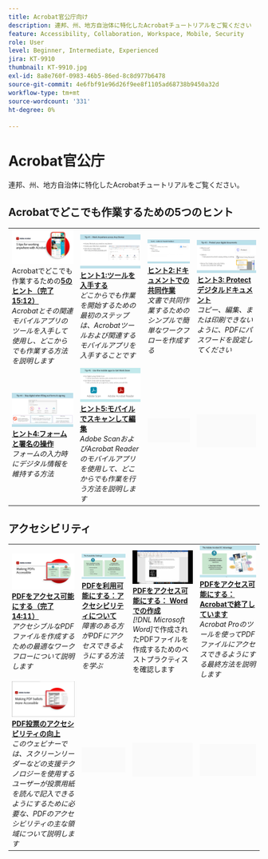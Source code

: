 ```yaml
---
title: Acrobat官公庁向け
description: 連邦、州、地方自治体に特化したAcrobatチュートリアルをご覧ください
feature: Accessibility, Collaboration, Workspace, Mobile, Security
role: User
level: Beginner, Intermediate, Experienced
jira: KT-9910
thumbnail: KT-9910.jpg
exl-id: 8a8e760f-0983-46b5-86ed-8c8d977b6478
source-git-commit: 4e6fbf91e96d26f9ee8f1105ad68738b9450a32d
workflow-type: tm+mt
source-wordcount: '331'
ht-degree: 0%

---
```


# Acrobat官公庁

連邦、州、地方自治体に特化したAcrobatチュートリアルをご覧ください。

## Acrobatでどこでも作業するための5つのヒント

<table style="table-layout:fixed">
<tr>
  <td>
    <a href="5-tips-for-working-anywhere-with-acrobat-dc-for-government.md">
      <img alt="Acrobatでどこでも作業するための5つのヒント（完了15:12）" src="../../assets/5tipscomplete.png" />
    </a>
    <div>
    Acrobatでどこでも作業するための<a href="5-tips-for-working-anywhere-with-acrobat-dc-for-government.md"><strong>5のヒント（完了15:12）</strong></a>
    </div>
    <em>Acrobatとその関連モバイルアプリのツールを入手して使用し、どこからでも作業する方法を説明します</em>
    <br>
  </td>
  <td>
    <a href="get-your-tools.md">
      <img alt="ヒント1:ツールを入手する" src="../../assets/Tip1.png" />
    </a>
    <div>
    <a href="get-your-tools.md"><strong>ヒント1:ツールを入手する</strong></a>
    </div>
    <em>どこからでも作業を開始するための最初のステップは、Acrobatツールおよび関連するモバイルアプリを入手することです</em>
    <br>
  </td>  
  <td>
    <a href="collaborate-on-documents.md">
      <img alt="ヒント2：ドキュメントでの共同作業" src="../../assets/Tip2.png" />
    </a>
    <div>
    <a href="collaborate-on-documents.md"><strong>ヒント2:ドキュメントでの共同作業</strong></a>
    </div>
    <em>文書で共同作業するためのシンプルで簡単なワークフローを作成する</em>
    <br>
  </td>
  <td>
    <a href="protect-digital-documents.md">
      <img alt="ヒント：30種類のProtectデジタルドキュメント" src="../../assets/Tip3.png" />
    </a>
    <div>
    <a href="protect-digital-documents.md"><strong>ヒント3: Protectデジタルドキュメント</strong></a>
    </div>
    <em>コピー、編集、または印刷できないように、PDFにパスワードを設定してください</em>
    <br>
  </td>
</tr>
  <td>
    <a href="work-with-forms-and-signatures.md">
      <img alt="ヒント4:フォームと署名の操作" src="../../assets/Tip4.png" />
    </a>
    <div>
    <a href="work-with-forms-and-signatures.md"><strong>ヒント4:フォームと署名の操作</strong></a>
    </div>
    <em>フォームの入力時にデジタル情報を維持する方法</em>
    <br>
  </td>
  <td>
    <a href="scan-and-edit-on-mobile.md">
      <img alt="ヒント5：モバイルでスキャンして編集" src="../../assets/Tip5.png" />
    </a>
    <div>
    <a href="scan-and-edit-on-mobile.md"><strong>ヒント5:モバイルでスキャンして編集</strong></a>
    </div>
    <em>Adobe ScanおよびAcrobat Readerのモバイルアプリを使用して、どこからでも作業を行う方法を説明します</em>
    <br>
  </td>
  <td>
   <img alt="スペーサー" src="../../assets/Grayspacer.png" />
    <div>
    <br>
  </td>
  <td>
   <img alt="スペーサー" src="../../assets/Grayspacer.png" />
    <div>
    <br>
  </td>
</tr>
</table>

## アクセシビリティ

<table>
<tr>
  <td>
    <a href="making-pdfs-accessible.md">
      <img alt="PDFのアクセシブル化（完了14:11）" src="../../assets/Accessiblecomplete.png" />
    </a>
    <div>
    <a href="making-pdfs-accessible.md"><strong>PDFをアクセス可能にする（完了14:11）</strong></a>
    </div>
    <em>アクセシブルなPDFファイルを作成するための最適なワークフローについて説明します</em>
    <br>
  </td>
  <td>
    <a href="understanding-accessibility.md">
      <img alt="PDFのアクセシブル化：アクセシビリティについて" src="../../assets/Accessibiityunderstanding.png" />
    </a>
    <div>
    <a href="understanding-accessibility.md"><strong>PDFを利用可能にする：アクセシビリティについて</strong></a>
    </div>
    <em>障害のある方がPDFにアクセスできるようにする方法を学ぶ</em>
    <br>
  </td>  
  <td>
    <a href="collaborate-on-documents.md">
      <img alt="PDFのアクセシブル化： Wordでのオーサリング" src="../../assets/Accessibilityword.png" />
    </a>
    <div>
    <a href="collaborate-on-documents.md"><strong>PDFをアクセス可能にする： Wordでの作成</strong></a>
    </div>
    <em>[!DNL Microsoft Word]</em>で作成されたPDFファイルを作成するためのベストプラクティスを確認します
    <br>
  </td>
   <td>
    <a href="finishing-in-acrobat.md">
      <img alt="PDFのアクセシブル化：Acrobatでの仕上げ" src="../../assets/Accessibilityacrobat.png" />
    </a>
    <div>
    <a href="finishing-in-acrobat.md"><strong>PDFをアクセス可能にする： Acrobatで終了しています</strong></a>
    </div>
    <em>Acrobat Proのツールを使ってPDFファイルにアクセスできるようにする最終方法を説明します</em>
    <br>
  </td>
</tr>
<tr>
  <td>
    <a href="making-pdf-ballots-accessible.md">
      <img alt="PDF投票のアクセシビリティの向上" src="../../assets/Accessibleballots.png" />
    </a>
    <div>
    <a href="making-pdf-ballots-accessible.md"><strong>PDF投票のアクセシビリティの向上</strong></a>
    </div>
    <em>このウェビナーでは、スクリーンリーダーなどの支援テクノロジーを使用するユーザーが投票用紙を読んで記入できるようにするために必要な、PDFのアクセシビリティの主な領域について説明します</em>
    <br>
  </td>  
  <td>
   <img alt="スペーサー" src="../../assets/Grayspacer.png" />
    <div>
    <br>
  </td>
  <td>
   <img alt="スペーサー" src="../../assets/Grayspacer.png" />
    <div>
    <br>
  </td>
  <td>
   <img alt="スペーサー" src="../../assets/Grayspacer.png" />
    <div>
    <br>
  </td>
</tr>
</table>
